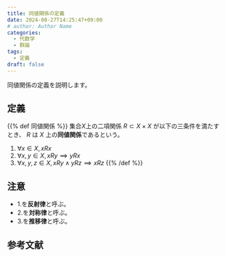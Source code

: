 ```yaml
---
title: 同値関係の定義
date: 2024-08-27T14:25:47+09:00
# author: Author Name
categories:
  - 代数学
  - 群論
tags:
  - 定義
draft: false
---
```


同値関係の定義を説明します。

<!--more-->

## 定義

{{% def 同値関係 %}}
集合$X$上の二項関係 $R \subset X \times X$ が以下の三条件を満たすとき、 $R$ は $X$ 上の**同値関係**であるという。

1. $\forall x \in X, xRx$
2. $\forall x, y \in X, xRy \implies yRx$
3. $\forall x, y, z \in X, xRy \land yRz \implies xRz$
{{% /def %}}

## 注意

- 1.を**反射律**と呼ぶ。
- 2.を**対称律**と呼ぶ。
- 3.を**推移律**と呼ぶ。

## 参考文献

